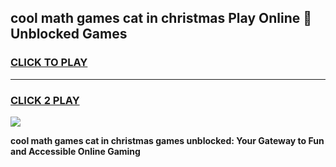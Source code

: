 
## cool math games cat in christmas Play Online 👋 Unblocked Games
<h3>
<a href="https://news.freeplayer.one?title=cool_math_games_cat_in_christmas&ref=17CMG">CLICK TO PLAY</a></h3>
<hr>

<h3>
<a href="https://news.freeplayer.one?title=cool_math_games_cat_in_christmas&ref=17CMG">CLICK 2 PLAY</a>
  
</h3>

<a href="https://news.freeplayer.one?title=cool_math_games_cat_in_christmas&ref=17CMG/"><img src="https://clearcache.store/games.png"></a>


**cool math games cat in christmas games unblocked: Your Gateway to Fun and Accessible Online Gaming**
